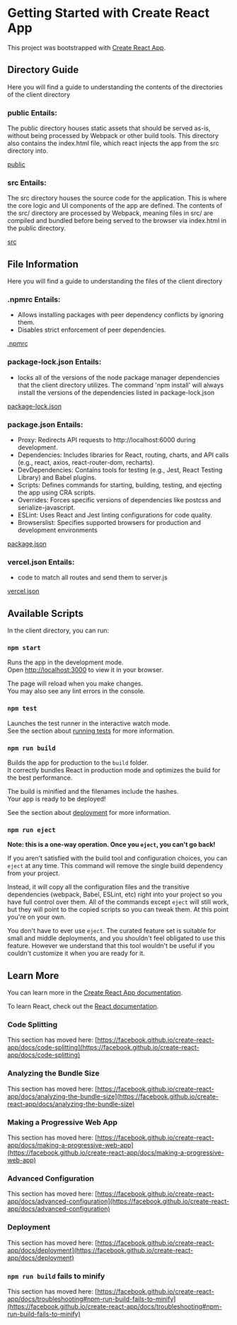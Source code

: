 # Getting Started with Create React App

This project was bootstrapped with [Create React App](https://github.com/facebook/create-react-app).

## Directory Guide
Here you will find a guide to understanding the contents of the directories of the client directory

### public Entails: 
The public directory houses static assets that should be served as-is, without being processed by Webpack or other build tools. This directory also contains the index.html file, which react injects the app from the src directory into.

[public](./public)

### src Entails: 
The src directory houses the source code for the application. This is where the core logic and UI components of the app are defined. The contents of the src/ directory are processed by Webpack, meaning files in src/ are compiled and bundled before being served to the browser via index.html in the public directory.

[src](./src)

## File Information 
Here you will find a guide to understanding the files of the client directory

### .npmrc Entails:
- Allows installing packages with peer dependency conflicts by ignoring them.
- Disables strict enforcement of peer dependencies.

[.npmrc](./.npmrc)

### package-lock.json Entails:
- locks all of the versions of the node package manager dependencies that the client directory utilizes. The command 'npm install' will always install the versions of the dependencies listed in package-lock.json

[package-lock.json](./package-lock.json)

### package.json Entails:
- Proxy: Redirects API requests to http://localhost:6000 during development.
- Dependencies: Includes libraries for React, routing, charts, and API calls (e.g., react, axios, react-router-dom, recharts).
- DevDependencies: Contains tools for testing (e.g., Jest, React Testing Library) and Babel plugins.
- Scripts: Defines commands for starting, building, testing, and ejecting the app using CRA scripts.
- Overrides: Forces specific versions of dependencies like postcss and serialize-javascript.
- ESLint: Uses React and Jest linting configurations for code quality.
- Browserslist: Specifies supported browsers for production and development environments

[package.json](./package.json)

### vercel.json Entails: 
- code to match all routes and send them to server.js

[vercel.json](./vercel.json)

## Available Scripts

In the client directory, you can run:

### `npm start`

Runs the app in the development mode.\
Open [http://localhost:3000](http://localhost:3000) to view it in your browser.

The page will reload when you make changes.\
You may also see any lint errors in the console.

### `npm test`

Launches the test runner in the interactive watch mode.\
See the section about [running tests](https://facebook.github.io/create-react-app/docs/running-tests) for more information.

### `npm run build`

Builds the app for production to the `build` folder.\
It correctly bundles React in production mode and optimizes the build for the best performance.

The build is minified and the filenames include the hashes.\
Your app is ready to be deployed!

See the section about [deployment](https://facebook.github.io/create-react-app/docs/deployment) for more information.

### `npm run eject`

**Note: this is a one-way operation. Once you `eject`, you can't go back!**

If you aren't satisfied with the build tool and configuration choices, you can `eject` at any time. This command will remove the single build dependency from your project.

Instead, it will copy all the configuration files and the transitive dependencies (webpack, Babel, ESLint, etc) right into your project so you have full control over them. All of the commands except `eject` will still work, but they will point to the copied scripts so you can tweak them. At this point you're on your own.

You don't have to ever use `eject`. The curated feature set is suitable for small and middle deployments, and you shouldn't feel obligated to use this feature. However we understand that this tool wouldn't be useful if you couldn't customize it when you are ready for it.

## Learn More

You can learn more in the [Create React App documentation](https://facebook.github.io/create-react-app/docs/getting-started).

To learn React, check out the [React documentation](https://reactjs.org/).

### Code Splitting

This section has moved here: [https://facebook.github.io/create-react-app/docs/code-splitting](https://facebook.github.io/create-react-app/docs/code-splitting)

### Analyzing the Bundle Size

This section has moved here: [https://facebook.github.io/create-react-app/docs/analyzing-the-bundle-size](https://facebook.github.io/create-react-app/docs/analyzing-the-bundle-size)

### Making a Progressive Web App

This section has moved here: [https://facebook.github.io/create-react-app/docs/making-a-progressive-web-app](https://facebook.github.io/create-react-app/docs/making-a-progressive-web-app)

### Advanced Configuration

This section has moved here: [https://facebook.github.io/create-react-app/docs/advanced-configuration](https://facebook.github.io/create-react-app/docs/advanced-configuration)

### Deployment

This section has moved here: [https://facebook.github.io/create-react-app/docs/deployment](https://facebook.github.io/create-react-app/docs/deployment)

### `npm run build` fails to minify

This section has moved here: [https://facebook.github.io/create-react-app/docs/troubleshooting#npm-run-build-fails-to-minify](https://facebook.github.io/create-react-app/docs/troubleshooting#npm-run-build-fails-to-minify)
